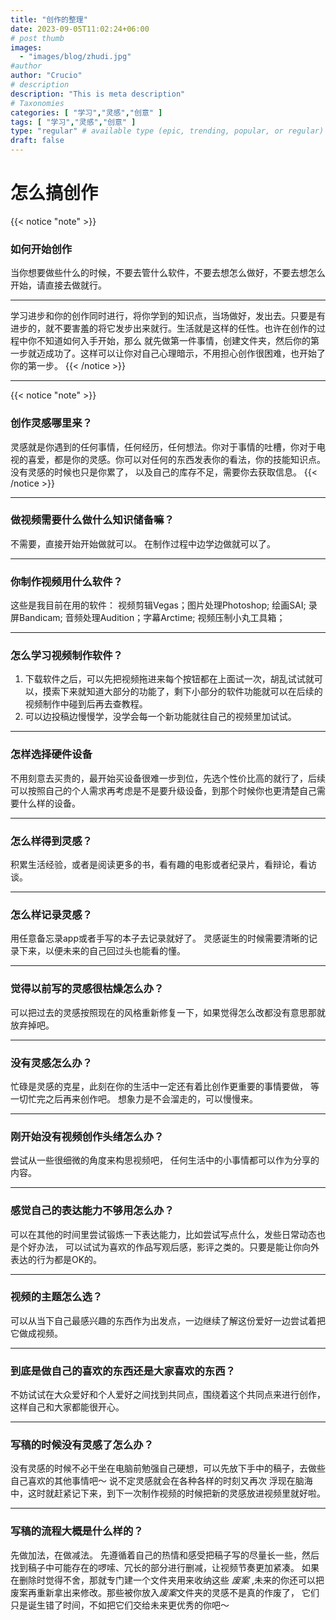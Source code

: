 ```yaml
---
title: "创作的整理"
date: 2023-09-05T11:02:24+06:00
# post thumb
images:
  - "images/blog/zhudi.jpg"
#author
author: "Crucio"
# description
description: "This is meta description"
# Taxonomies
categories: [ "学习","灵感","创意" ]
tags: [ "学习","灵感","创意" ]
type: "regular" # available type (epic, trending, popular, or regular)
draft: false
---
```


# 怎么搞创作
{{< notice "note" >}}
### 如何开始创作
当你想要做些什么的时候，不要去管什么软件，不要去想怎么做好，不要去想怎么开始，请直接去做就行。
<hr>
学习进步和你的创作同时进行，将你学到的知识点，当场做好，发出去。只要是有进步的，就不要害羞的将它发步出来就行。生活就是这样的任性。也许在创作的过程中你不知道如何入手开始，那么
就先做第一件事情，创建文件夹，然后你的第一步就迈成功了。这样可以让你对自己心理暗示，不用担心创作很困难，也开始了你的第一步。
{{< /notice >}}
<hr>

{{< notice "note" >}}
### 创作灵感哪里来？
灵感就是你遇到的任何事情，任何经历，任何想法。你对于事情的吐槽，你对于电视的喜爱，都是你的灵感。你可以对任何的东西发表你的看法，你的技能知识点。没有灵感的时候也只是你累了，
以及自己的库存不足，需要你去获取信息。
{{< /notice >}}
<hr>

### 做视频需要什么做什么知识储备嘛？
不需要，直接开始开始做就可以。
在制作过程中边学边做就可以了。
<hr>

### 你制作视频用什么软件？
这些是我目前在用的软件：
视频剪辑Vegas；图片处理Photoshop; 绘画SAI; 录屏Bandicam; 音频处理Audition；字幕Arctime; 视频压制小丸工具箱；
<hr>

### 怎么学习视频制作软件？
1. 下载软件之后，可以先把视频拖进来每个按钮都在上面试一次，胡乱试试就可以，摸索下来就知道大部分的功能了，剩下小部分的软件功能就可以在后续的视频制作中碰到后再去查教程。
2. 可以边投稿边慢慢学，没学会每一个新功能就往自己的视频里加试试。
<hr>

### 怎样选择硬件设备
不用刻意去买贵的，最开始买设备很难一步到位，先选个性价比高的就行了，后续可以按照自己的个人需求再考虑是不是要升级设备，到那个时候你也更清楚自己需要什么样的设备。
<hr>

### 怎么样得到灵感？
积累生活经验，或者是阅读更多的书，看有趣的电影或者纪录片，看辩论，看访谈。
<hr>

### 怎么样记录灵感？
用任意备忘录app或者手写的本子去记录就好了。
灵感诞生的时候需要清晰的记录下来，以便未来的自己回过头也能看的懂。
<hr>

### 觉得以前写的灵感很枯燥怎么办？
可以把过去的灵感按照现在的风格重新修复一下，如果觉得怎么改都没有意思那就放弃掉吧。
<hr>

### 没有灵感怎么办？
忙碌是灵感的克星，此刻在你的生活中一定还有着比创作更重要的事情要做，
等一切忙完之后再来创作吧。
想象力是不会溜走的，可以慢慢来。
<hr>

### 刚开始没有视频创作头绪怎么办？
尝试从一些很细微的角度来构思视频吧，
任何生活中的小事情都可以作为分享的内容。
<hr>

### 感觉自己的表达能力不够用怎么办？
可以在其他的时间里尝试锻炼一下表达能力，比如尝试写点什么，发些日常动态也是个好办法，
可以试试为喜欢的作品写观后感，影评之类的。只要是能让你向外表达的行为都是OK的。
<hr>

### 视频的主题怎么选？
可以从当下自己最感兴趣的东西作为出发点，一边继续了解这份爱好一边尝试着把它做成视频。
<hr>

### 到底是做自己的喜欢的东西还是大家喜欢的东西？
不妨试试在大众爱好和个人爱好之间找到共同点，围绕着这个共同点来进行创作，
这样自己和大家都能很开心。
<hr>

### 写稿的时候没有灵感了怎么办？
没有灵感的时候不必干坐在电脑前勉强自己硬想，可以先放下手中的稿子，去做些自己喜欢的其他事情吧～ 说不定灵感就会在各种各样的时刻又再次
浮现在脑海中，这时就赶紧记下来，到下一次制作视频的时候把新的灵感放进视频里就好啦。
<hr>

### 写稿的流程大概是什么样的？
先做加法，在做减法。
先遵循着自己的热情和感受把稿子写的尽量长一些，然后找到稿子中可能存在的啰嗦、冗长的部分进行删减，让视频节奏更加紧凑。
如果在删除时觉得不舍，那就专门建一个文件夹用来收纳这些 *废案* ,未来的你还可以把废案再重新拿出来修改。那些被你放入*废案*文件夹的灵感不是真的作废了，
它们只是诞生错了时间，不如把它们交给未来更优秀的你吧～
